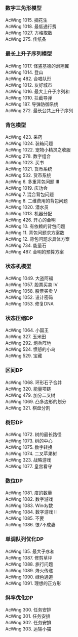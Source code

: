 ### 数字三角形模型
AcWing 1015. 摘花生  
AcWing 1018. 最低通行费  
AcWing 1027. 方格取数  
AcWing 275. 传纸条  
### 最长上升子序列模型
AcWing 1017. 怪盗基德的滑翔翼  
AcWing 1014. 登山  
AcWing 482. 合唱队形  
AcWing 1012. 友好城市  
AcWing 1016. 最大上升子序列和  
AcWing 1010. 拦截导弹  
AcWing 187. 导弹防御系统  
AcWing 272. 最长公共上升子序列  
### 背包模型
AcWing 423. 采药   
AcWing 1024. 装箱问题  
AcWing 1022. 宠物小精灵之收服  
AcWing 278. 数字组合  
AcWing 1023. 买书  
AcWing 1021. 货币系统  
AcWing 532. 货币系统  
AcWing 6. 多重背包问题 III  
AcWing 1019. 庆功会  
AcWing 7. 混合背包问题  
AcWing 8. 二维费用的背包问题  
AcWing 1020. 潜水员  
AcWing 1013. 机器分配  
AcWing 426. 开心的金明  
AcWing 10. 有依赖的背包问题  
AcWing 11. 背包问题求方案数  
AcWing 12. 背包问题求具体方案  
AcWing 734. 能量石  
AcWing 487. 金明的预算方案  
### 状态机模型
AcWing 1049. 大盗阿福  
AcWing 1057. 股票买卖 IV  
AcWing 1058. 股票买卖 V  
AcWing 1052. 设计密码  
AcWing 1053. 修复DNA  
### 状态压缩DP
AcWing 1064. 小国王  
AcWing 327. 玉米田  
AcWing 292. 炮兵阵地  
AcWing 524. 愤怒的小鸟  
AcWing 529. 宝藏  
### 区间DP
AcWing 1068. 环形石子合并  
AcWing 320. 能量项链  
AcWing 479. 加分二叉树  
AcWing 1069. 凸多边形的划分  
AcWing 321. 棋盘分割  
### 树形DP
AcWing 1072. 树的最长路径  
AcWing 1073. 树的中心  
AcWing 1075. 数字转换  
AcWing 1074. 二叉苹果树  
AcWing 323. 战略游戏  
AcWing 1077. 皇宫看守  
### 数位DP
AcWing 1081. 度的数量  
AcWing 1082. 数字游戏  
AcWing 1083. Windy数  
AcWing 1084. 数字游戏 II  
AcWing 1085. 不要  
AcWing 1086. 恨7不成妻  
### 单调队列优化DP
AcWing 135. 最大子序和  
AcWing 1087. 修剪草坪  
AcWing 1088. 旅行问题  
AcWing 1089. 烽火传递  
AcWing 1090. 绿色通道  
AcWing 1091. 理想的正方形  
### 斜率优化DP
AcWing 300. 任务安排  
AcWing 301. 任务安排  
AcWing 302. 任务安排  
AcWing 303. 运输小猫  
